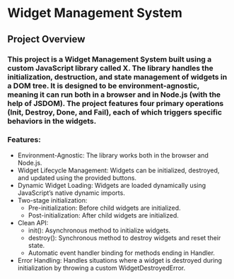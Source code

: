# Widget Management System

## Project Overview

### This project is a Widget Management System built using a custom JavaScript library called X. The library handles the initialization, destruction, and state management of widgets in a DOM tree. It is designed to be environment-agnostic, meaning it can run both in a browser and in Node.js (with the help of JSDOM). The project features four primary operations (Init, Destroy, Done, and Fail), each of which triggers specific behaviors in the widgets.

### Features:

- Environment-Agnostic: The library works both in the browser and Node.js.
- Widget Lifecycle Management: Widgets can be initialized, destroyed, and updated using the provided buttons.
- Dynamic Widget Loading: Widgets are loaded dynamically using JavaScript’s native dynamic imports.
- Two-stage initialization:
  - Pre-initialization: Before child widgets are initialized.
  - Post-initialization: After child widgets are initialized.
- Clean API:
  - init(): Asynchronous method to initialize widgets.
  - destroy(): Synchronous method to destroy widgets and reset their state.
  - Automatic event handler binding for methods ending in Handler.
- Error Handling: Handles situations where a widget is destroyed during initialization by throwing a custom WidgetDestroyedError.
